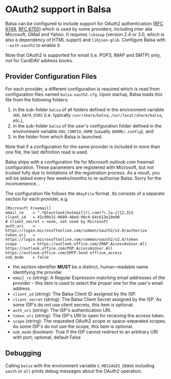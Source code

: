 # OAuth2 support in Balsa

Balsa can be configured to include support for OAuth2 authentication ([RFC 6749](https://datatracker.ietf.org/doc/html/rfc6749),
[RFC 6750](https://datatracker.ietf.org/doc/html/rfc6750)) which is used by some providers, including inter alia Microsoft, GMail
and Yahoo.  It requires `libsoup` (version 2.4 or 3.0, which is also a dependency of HTML supprt) and `libjson-glib`.  Configure
Balsa with `--with-oauth2` to enable it.

Note that OAuth2 is supported for email (i.e. POP3, IMAP and SMTP) only, *not* for CardDAV address books.

## Provider Configuration Files

For each provider, a different configuration is required which is read from configuration files named `balsa-oauth2.cfg`.  Upon
startup, Balsa loads this file from the following folders:
1. in the sub-folder `balsa` of all folders defined in the environment variable `XDG_DATA_DIRS` (i.e. typically `/usr/share/balsa`,
   `/usr/local/share/balsa`, etc.),
2. in the sub-folder `balsa` of the user's configuration folder defined in the environment variable `XDG_CONFIG_HOME` (usually
   `$HOME/.config`), and
3. in the folder from which Balsa is launched.

Note that if a configuration for the same provider is included in more than one file, the last definition read is used.

Balsa ships with a configuration file for Microsoft *outlook.com* freemail configuration.  These parameters are registered with Microsoft, but not trusted fully due to limitations of the registration process.  As a result, you will be asked every few
weeks/months to re-authorise Balsa.  Sorry for the inconvenience…

The configuration file follows the `GKeyFile` format.  Its consists of a separate section for each provider, e.g.

```
[Microsoft Freemail]
email_re	= ^.*@(outlook|hotmail)(\.com)?\.[a-z]{2,3}$
client_id	= 41c99e15-0609-40ed-90c4-64c613e19e90
# client_secret	= none, not used by Microsoft
auth_uri	= https://login.microsoftonline.com/common/oauth2/v2.0/authorize
token_uri	= https://login.microsoftonline.com/common/oauth2/v2.0/token
scope		= https://outlook.office.com/IMAP.AccessAsUser.All https://outlook.office.com/POP.AccessAsUser.All https://outlook.office.com/SMTP.Send offline_access
oob_mode	= false
```

* the section identifier **MUST** be a distinct, human-readable name identifying the provider
* `email_re` (string): A Regular Expression matching email addresses of the provider – this item is used to select the proper one
  for the user's email address.
* `client_id` (string): The Balsa Client ID assigned by the ISP.
* `client_secret` (string): The Balsa Client Secret assigned by the ISP.  As some ISP's do not use client secrets, this item is
  optional.
* `auth_uri` (string): The ISP's authentication URI.
* `token_uri` (string):  The ISP's URI to open for receiving the access token.
* `scope` (string):         The requested OAuth2 scope or space-separated scopes.  As some ISP's do not use the scope, this item is
  optional.
* `oob_mode` (boolean): True if the ISP cannot redirect to an arbitrary URI with port; optional, default False

## Debugging

Calling `balsa` with the environment variable `G_MESSAGES_DEBUG` including `oauth` or `all` prints debug messages about the OAuth2
operation.
